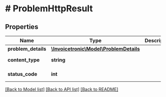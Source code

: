 # # ProblemHttpResult

## Properties

Name | Type | Description | Notes
------------ | ------------- | ------------- | -------------
**problem_details** | [**\Invoicetronic\Model\ProblemDetails**](ProblemDetails.md) |  | [optional]
**content_type** | **string** |  | [optional] [readonly]
**status_code** | **int** |  | [optional] [readonly]

[[Back to Model list]](../../README.md#models) [[Back to API list]](../../README.md#endpoints) [[Back to README]](../../README.md)
